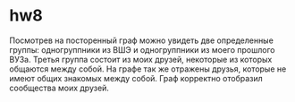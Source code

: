 # hw8
Посмотрев на посторенный граф можно увидеть две определенные группы: одногруппники из ВШЭ и одногруппники из моего прошлого ВУЗа. Третья группа состоит из моих друзей, некоторые из которых общаются между собой. На графе так же отражены друзья, которые не имеют общих знакомых между собой. Граф корректно отобразил сообщества моих друзей.
